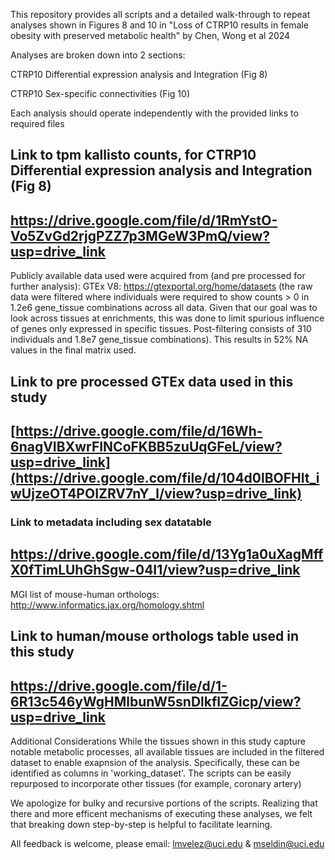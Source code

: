 
This repository provides all scripts and a detailed walk-through to repeat analyses shown in Figures 8 and 10 in "Loss of CTRP10 results in female obesity with preserved metabolic health" by Chen, Wong et al 2024


Analyses are broken down into 2 sections:

CTRP10 Differential expression analysis and Integration (Fig 8)

CTRP10 Sex-specific connectivities (Fig 10)

Each analysis should operate independently with the provided links to required files

## Link to tpm kallisto counts, for CTRP10 Differential expression analysis and Integration (Fig 8)
## https://drive.google.com/file/d/1RmYstO-Vo5ZvGd2rjgPZZ7p3MGeW3PmQ/view?usp=drive_link

Publicly available data used were acquired from (and pre processed for further analysis):
GTEx V8: https://gtexportal.org/home/datasets (the raw data were filtered where individuals were required to show counts > 0 in 1.2e6 gene_tissue combinations across all data. Given that our goal was to look across tissues at enrichments, this was done to limit spurious influence of genes only expressed in specific tissues. Post-filtering consists of 310 individuals and 1.8e7 gene_tissue combinations). This results in 52% NA values in the final matrix used.
## Link to pre processed GTEx data used in this study
## [https://drive.google.com/file/d/16Wh-6nagVIBXwrFINCoFKBB5zuUqGFeL/view?usp=drive_link](https://drive.google.com/file/d/104d0lBOFHlt_iwUjzeOT4POIZRV7nY_l/view?usp=drive_link)
### Link to metadata including sex datatable
## https://drive.google.com/file/d/13Yg1a0uXagMffX0fTimLUhGhSgw-04I1/view?usp=drive_link

MGI list of mouse-human orthologs: http://www.informatics.jax.org/homology.shtml
## Link to human/mouse orthologs table used in this study
## https://drive.google.com/file/d/1-6R13c546yWgHMlbunW5snDlkflZGicp/view?usp=drive_link

Additional Considerations
While the tissues shown in this study capture notable metabolic processes, all available tissues are included in the filtered dataset to enable exapnsion of the analysis. Specifically, these can be identified as columns in 'working_dataset'. The scripts can be easily repurposed to incorporate other tissues (for example, coronary artery)

We apologize for bulky and recursive portions of the scripts. Realizing that there and more efficent mechanisms of executing these analyses, we felt that breaking down step-by-step is helpful to facilitate learning.

All feedback is welcome, please email: lmvelez@uci.edu & mseldin@uci.edu
